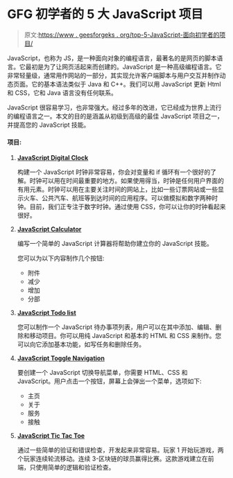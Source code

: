 # GFG 初学者的 5 大 JavaScript 项目

> 原文:[https://www . geesforgeks . org/top-5-JavaScript-面向初学者的项目/](https://www.geeksforgeeks.org/top-5-javascript-projects-for-beginners/)

JavaScript，也称为 JS，是一种面向对象的编程语言，最著名的是网页的脚本语言。它最初是为了让网页活起来而创建的。JavaScript 是一种高级编程语言。它非常轻量级，通常用作网站的一部分，其实现允许客户端脚本与用户交互并制作动态页面。它的基本语法类似于 Java 和 C++。我们可以用 JavaScript 更新 Html 和 CSS，它和 Java 语言没有任何联系。

JavaScript 很容易学习，也非常强大。经过多年的改进，它已经成为世界上流行的编程语言之一。本文的目的是涵盖从初级到高级的最佳 JavaScript 项目之一，并提高您的 JavaScript 技能。

#### 项目:

1.  [**JavaScript Digital Clock**](https://www.geeksforgeeks.org/how-to-design-digital-clock-using-javascript/)

    构建一个 JavaScript 时钟非常容易，你会对变量和 if 循环有一个很好的了解。时钟可以用在时间最重要的地方。如果使用得当，时钟是任何用户界面的有用元素。时钟可以用在主要关注时间的网站上，比如一些订票网站或一些显示火车、公共汽车、航班等到达时间的应用程序。可以做模拟和数字两种时钟。目前，我们正专注于数字时钟。通过使用 CSS，你可以让你的时钟看起来很好。

2.  [**JavaScript Calculator**](https://www.geeksforgeeks.org/html-calculator/)

    编写一个简单的 JavaScript 计算器将帮助你建立你的 JavaScript 技能。

    您可以为以下内容制作几个按钮:

    *   附件
    *   减少
    *   增加
    *   分部
3.  [**JavaScript Todo list**](https://www.geeksforgeeks.org/javascript-project-on-todo-list/)

    您可以制作一个 JavaScript 待办事项列表，用户可以在其中添加、编辑、删除和移动项目。你可以用纯 JavaScript 和基本的 HTML 和 CSS 来制作。您可以向它添加基本功能，如写任务和删除任务。

4.  [**JavaScript Toggle Navigation**](https://www.geeksforgeeks.org/create-a-mobile-toggle-navigation-menu-using-html-css-and-javascript/)

    要创建一个 JavaScript 切换导航菜单，你需要 HTML、CSS 和 JavaScript。用户点击一个按钮，屏幕上会弹出一个菜单，选项如下:

    *   主页
    *   关于
    *   服务
    *   接触
5.  [**JavaScript Tic Tac Toe**](https://www.geeksforgeeks.org/simple-tic-tac-toe-game-using-javascript/)

    通过一些简单的验证和错误检查，开发起来非常容易。玩家 1 开始玩游戏，两个玩家连续轮流移动。连续 3-区块链的球员赢得比赛。这款游戏建立在前端，只使用简单的逻辑和验证检查。